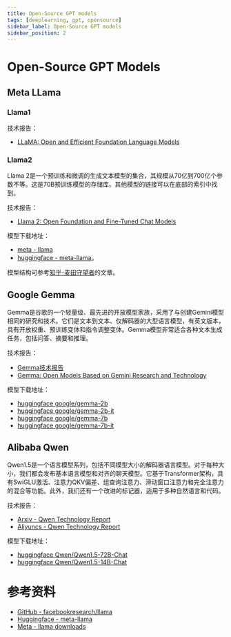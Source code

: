 ```yaml
---
title: Open-Source GPT models
tags: [deeplearning, gpt, opensource]
sidebar_label: Open-Source GPT models
sidebar_position: 2
---
```


# Open-Source GPT Models

## Meta LLama

### Llama1

技术报告：

* [LLaMA: Open and Efficient Foundation Language Models](https://arxiv.org/abs/2302.13971)

### Llama2

Llama 2是一个预训练和微调的生成文本模型的集合，其规模从70亿到700亿个参数不等。这是70B预训练模型的存储库。其他模型的链接可以在底部的索引中找到。

技术报告：

* [Llama 2: Open Foundation and Fine-Tuned Chat Models](https://arxiv.org/abs/2307.09288)

模型下载地址：

* [meta - llama](https://ai.meta.com/resources/models-and-libraries/llama-downloads)
* [huggingface - meta-llama](https://huggingface.co/meta-llama)。

模型结构可参考[知乎-麦田守望者](https://zhuanlan.zhihu.com/p/647862867)的文章。

## Google Gemma

Gemma是谷歌的一个轻量级、最先进的开放模型家族，采用了与创建Gemini模型相同的研究和技术。它们是文本到文本、仅解码器的大型语言模型，有英文版本，具有开放权重、预训练变体和指令调整变体。Gemma模型非常适合各种文本生成任务，包括问答、摘要和推理。

技术报告：

* [Gemma技术报告](https://blog.google/technology/developers/gemma-open-models/)
* [Gemma: Open Models Based on Gemini Research and Technology](https://storage.googleapis.com/deepmind-media/gemma/gemma-report.pdf)

模型下载地址：

* [huggingface google/gemma-2b](https://huggingface.co/google/gemma-2b)
* [huggingface google/gemma-2b-it](https://huggingface.co/google/gemma-2b-it)
* [huggingface google/gemma-7b](https://huggingface.co/google/gemma-7b)
* [huggingface google/gemma-7b-it](https://huggingface.co/google/gemma-7b-it)

## Alibaba Qwen

Qwen1.5是一个语言模型系列，包括不同模型大小的解码器语言模型。对于每种大小，我们都会发布基本语言模型和对齐的聊天模型。它基于Transformer架构，具有SwiGLU激活、注意力QKV偏差、组查询注意力、滑动窗口注意力和完全注意力的混合等功能。此外，我们还有一个改进的标记器，适用于多种自然语言和代码。

技术报告：

* [Arxiv - Qwen Technology Report](https://arxiv.org/abs/2309.16609)
* [Aliyuncs - Qwen Technology Report](https://qianwen-res.oss-cn-beijing.aliyuncs.com/QWEN_TECHNICAL_REPORT.pdf)

模型下载地址：

* [huggingface Qwen/Qwen1.5-72B-Chat](https://huggingface.co/Qwen/Qwen1.5-72B-Chat)
* [huggingface Qwen/Qwen1.5-14B-Chat](https://huggingface.co/Qwen/Qwen1.5-14B-Chat)

# 参考资料

* [GitHub - facebookresearch/llama](https://github.com/facebookresearch/llama)
* [Huggingface - meta-llama](https://huggingface.co/meta-llama)
* [Meta - llama downloads](https://ai.meta.com/resources/models-and-libraries/llama-downloads)